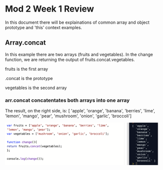<h1>Mod 2 Week 1 Review</h1>
<p>In this document there will be explainations of common array and object prototype and 'this' context examples.</p>
<h2>Array.concat</h2>
<p>In this example there are two arrays (fruits and vegetables). In the change function, we are returning the output of fruits.concat.vegetables.</p>
<p>fruits is the first array</p>
<p>.concat is the prototype</p>
<p>vegetables is the second array</p>
<h3>arr.concat concatentates both arrays into one array</h3>
<p>The result, on the right side, is: [ 'apple', 'orange', 'banana', 'berries', 'lime', 'lemon', 'mango', 'pear', 'mushroom', 'onion', 'garlic', 'broccoli']</p>
<img src="images/Array Prototypes/arr.concat Example.png" alt="">
